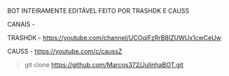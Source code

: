 BOT INTEIRAMENTE EDITÁVEL FEITO POR TRASHDK E CAUSS


CANAIS -



TRASHDK - https://youtube.com/channel/UCOqlFzRrB8IZUWUx1cwCeUw


CAUSS - https://youtube.com/c/caussZ
>git clone https://github.com/Marcos372/JulinhaBOT.git